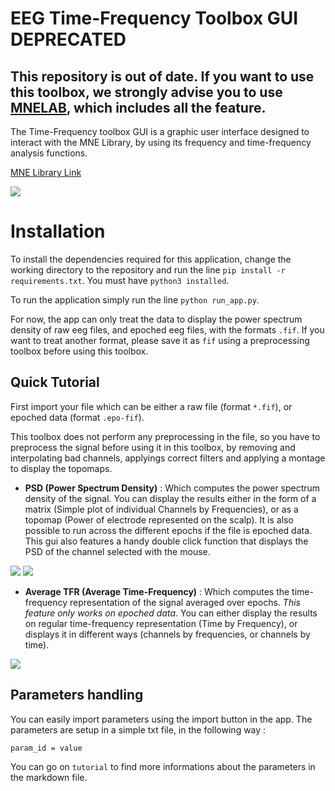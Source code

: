 # EEG Time-Frequency Toolbox GUI **DEPRECATED**

## This repository is out of date. If you want to use this toolbox, we strongly advise you to use [MNELAB](https://github.com/fcbg-hnp/mnelab), which includes all the feature.

The Time-Frequency toolbox GUI is a graphic user interface designed to interact with the MNE Library, by using its frequency and time-frequency analysis functions. 

[MNE Library Link](https://martinos.org/mne/dev/index.html)

  ![](https://raw.githubusercontent.com/fcbg-hnp/eeg-timeFreqToolbox/master/assets/psd.png)


# Installation

To install the dependencies required for this application, change the working directory to the repository and run the line `pip install -r requirements.txt`. You must have `python3 installed`.

To run the application simply run the line `python run_app.py`.

For now, the app can only treat the data to display the power spectrum density of raw eeg files, and epoched eeg files, with the formats `.fif`. If you want to treat another format, please save it as `fif` using a preprocessing toolbox before using this toolbox.

## Quick Tutorial

First import your file which can be either a raw file (format `*.fif`), or epoched data (format `.epo-fif`).

This toolbox does not perform any preprocessing in the file, so you have to preprocess the signal before using it in this toolbox, by removing and interpolating bad channels, applyings correct filters and applying a montage to display the topomaps.


 * **PSD (Power Spectrum Density)** : Which computes the power spectrum density of the signal. You can display the results either in the form of a matrix (Simple plot of individual Channels by Frequencies), or as a topomap (Power of electrode represented on the scalp). It is also possible to run across the different epochs if the file is epoched data. This gui also features a handy double click function that displays the PSD of the channel selected with the mouse.

  ![](https://raw.githubusercontent.com/fcbg-hnp/eeg-timeFreqToolbox/master/assets/topo.png)
  ![](https://raw.githubusercontent.com/fcbg-hnp/eeg-timeFreqToolbox/master/assets/matrix.png)


 * **Average TFR (Average Time-Frequency)** : Which computes the time-frequency representation of the signal averaged over epochs. *This feature only works on epoched data*. You can either display the results on regular time-frequency representation (Time by Frequency), or displays it in different ways (channels by frequencies, or channels by time).

  ![](https://raw.githubusercontent.com/fcbg-hnp/eeg-timeFreqToolbox/master/assets/tfr.png)


## Parameters handling

You can easily import parameters using the import button in the app. The parameters are setup in a simple txt file, in the following way :

`param_id = value`

You can go on `tutorial` to find more informations about the parameters in the markdown file.
